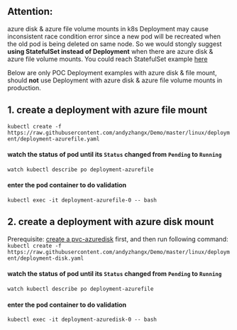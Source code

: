 ## Attention: 
azure disk & azure file volume mounts in k8s Deployment may cause inconsistent race condition error since a new pod will be recreated when the old pod is being deleted on same node. So we would stongly suggest **using StatefulSet instead of Deployment** when there are azure disk & azure file volume mounts. You could reach StatefulSet example [here](https://github.com/andyzhangx/Demo/blob/master/linux/statefulset/README.md)

Below are only POC Deployment examples with azure disk & file mount, should **not** use Deployment with azure disk & azure file volume mounts in production.

## 1. create a deployment with azure file mount
```kubectl create -f https://raw.githubusercontent.com/andyzhangx/Demo/master/linux/deployment/deployment-azurefile.yaml```

#### watch the status of pod until its `Status` changed from `Pending` to `Running`
```watch kubectl describe po deployment-azurefile```

#### enter the pod container to do validation
```kubectl exec -it deployment-azurefile-0 -- bash```

## 2. create a deployment with azure disk mount
Prerequisite: [create a pvc-azuredisk](https://github.com/andyzhangx/Demo/tree/master/linux/azuredisk) first, and then run following command:
```kubectl create -f https://raw.githubusercontent.com/andyzhangx/Demo/master/linux/deployment/deployment-disk.yaml```

#### watch the status of pod until its `Status` changed from `Pending` to `Running`
```watch kubectl describe po deployment-azurefile```

#### enter the pod container to do validation
```kubectl exec -it deployment-azuredisk-0 -- bash```

